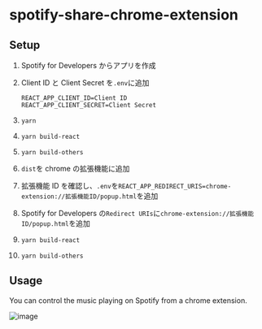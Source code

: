 # spotify-share-chrome-extension

## Setup

1. Spotify for Developers からアプリを作成
2. Client ID と Client Secret を`.env`に追加

   `REACT_APP_CLIENT_ID=Client ID`  
   `REACT_APP_CLIENT_SECRET=Client Secret`

3. `yarn`
4. `yarn build-react`
5. `yarn build-others`
6. `dist`を chrome の拡張機能に追加
7. 拡張機能 ID を確認し、`.env`を`REACT_APP_REDIRECT_URIS=chrome-extension://拡張機能ID/popup.html`を追加
8. Spotify for Developers の`Redirect URIs`に`chrome-extension://拡張機能ID/popup.html`を追加
9. `yarn build-react`
10. `yarn build-others`

## Usage

You can control the music playing on Spotify from a chrome extension.

![image](https://user-images.githubusercontent.com/53547520/111936078-36c7e000-8b08-11eb-9c67-6671fc30a07b.png)
